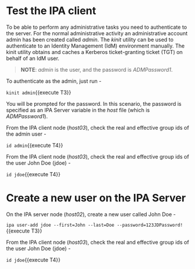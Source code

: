 # Test the IPA client

To be able to perform any administrative tasks you need to authenticate to the server. For the normal administrative activity an administrative account admin has been created called *admin*. The *kinit* utility can be used to authenticate to an Identity Management (IdM) environment manually. The kinit utility obtains and caches a Kerberos ticket-granting ticket (TGT) on behalf of an IdM user.

> __NOTE__: *admin* is the user, and the password is *ADMPassword1*. 

To authenticate as the admin, just run -

`kinit admin`{{execute T3}}

You will be prompted for the password. In this scenario, the password is specified as an IPA Server variable in the *host* file (which is *ADMPassword1*).

From the IPA client node (*host03*), check the real and effective group ids of the admin user - 

`id admin`{{execute T4}}

From the IPA client node (*host03*), check the real and effective group ids of the user John Doe (jdoe) - 

`id jdoe`{{execute T4}}

# Create a new user on the IPA Server

On the IPA server node (*host02*), create a new user called John Doe -

`ipa user-add jdoe --first=John --last=Doe --password=123JDPassword!`{{execute T3}}

From the IPA client node (*host03*), check the real and effective group ids of the user John Doe (jdoe) - 

`id jdoe`{{execute T4}}

 
